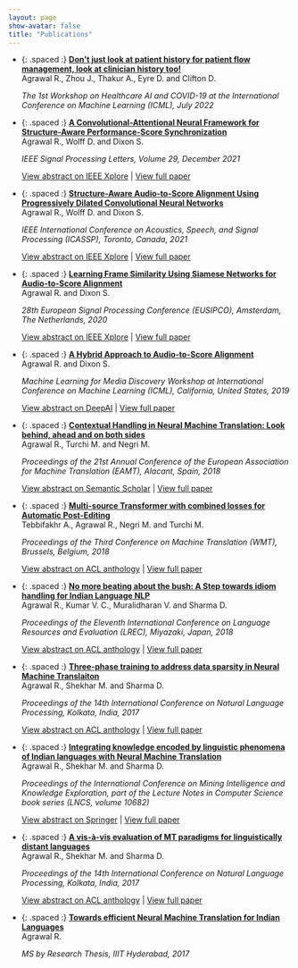 ```yaml
---
layout: page
show-avatar: false
title: "Publications"
---
```


* {: .spaced :} [**Don't just look at patient history for patient flow management, look at clinician history too!**](https://icml.cc/)  
  Agrawal R., Zhou J., Thakur A., Eyre D. and Clifton D.  
  
  *The 1st Workshop on Healthcare AI and COVID-19 at the International Conference on Machine Learning (ICML), July 2022*
  
* {: .spaced :} [**A Convolutional-Attentional Neural Framework for Structure-Aware Performance-Score Synchronization**](https://ieeexplore.ieee.org/abstract/document/9650716)  
  Agrawal R., Wolff D. and Dixon S.  
  
  *IEEE Signal Processing Letters, Volume 29, December 2021*
  
  [View abstract on IEEE Xplore](https://ieeexplore.ieee.org/abstract/document/9650716) | [View full paper](https://ieeexplore.ieee.org/abstract/document/9650716)  

  
* {: .spaced :} [**Structure-Aware Audio-to-Score Alignment Using Progressively Dilated Convolutional Neural Networks**](https://ieeexplore.ieee.org/document/9414049)  
  Agrawal R., Wolff D. and Dixon S.  
  
  *IEEE International Conference on Acoustics, Speech, and Signal Processing (ICASSP), Toronto, Canada, 2021*
  
  [View abstract on IEEE Xplore](https://ieeexplore.ieee.org/document/9414049) | [View full paper](https://www.eecs.qmul.ac.uk/~simond/pub/2021/AgrawalWolffDixon-ICASSP2021-preprint.pdf)  

* {: .spaced :} [**Learning Frame Similarity Using Siamese Networks for Audio-to-Score Alignment**](https://ieeexplore.ieee.org/abstract/document/9287625)  
  Agrawal R. and Dixon S.  

  *28th European Signal Processing Conference (EUSIPCO), Amsterdam, The Netherlands, 2020*  
  
  [View abstract on IEEE Xplore](https://ieeexplore.ieee.org/document/9287625) | [View full paper](https://arxiv.org/pdf/2011.07546.pdf)
  
* {: .spaced :} [**A Hybrid Approach to Audio-to-Score Alignment**](https://www.eecs.qmul.ac.uk/~simond/pub/2019/Agrawal-Dixon-ML4MD-2019.pdf)  
  Agrawal R. and Dixon S.
 
  *Machine Learning for Media Discovery Workshop at International Conference on Machine Learning (ICML), California, United States, 2019*  
  
  [View abstract on DeepAI](https://deepai.org/publication/a-hybrid-approach-to-audio-to-score-alignment) | [View full paper](http://eecs.qmul.ac.uk/~simond/pub/2019/Agrawal-Dixon-ML4MD-2019.pdf)

* {: .spaced :} [**Contextual Handling in Neural Machine Translation: Look behind, ahead and on both sides**](https://cris.fbk.eu/retrieve/handle/11582/314425/23380)     
  Agrawal R., Turchi M. and Negri M. 

  *Proceedings of the 21st Annual Conference of the European Association for Machine Translation (EAMT), Alacant, Spain, 2018*  
  
  [View abstract on Semantic Scholar](https://www.semanticscholar.org/paper/Contextual-Handling-in-Neural-Machine-Translation%3A-Agrawal-Turchi/6e25bf8558d4a43560ca038c4adc209e5f448ddc) | [View full paper](https://core.ac.uk/download/pdf/226080579.pdf)
  
* {: .spaced :} [**Multi-source Transformer with combined losses for Automatic Post-Editing**](https://www.aclweb.org/anthology/W18-6471.pdf)  
  Tebbifakhr A., Agrawal R., Negri M. and Turchi M.

  *Proceedings of the Third Conference on Machine Translation (WMT), Brussels, Belgium, 2018*  
  
  [View abstract on ACL anthology](https://aclanthology.org/W18-6471/) | [View full paper](https://aclanthology.org/W18-6471.pdf)
  
* {: .spaced :} [**No more beating about the bush: A Step towards idiom handling for Indian Language NLP**](https://www.aclweb.org/anthology/L18-1048.pdf)  
  Agrawal R., Kumar V. C., Muralidharan V. and Sharma D.

  *Proceedings of the Eleventh International Conference on Language Resources and Evaluation (LREC), Miyazaki, Japan, 2018*  
  
  [View abstract on ACL anthology](https://aclanthology.org/L18-1048) | [View full paper](https://aclanthology.org/L18-1048.pdf)


* {: .spaced :} [**Three-phase training to address data sparsity in Neural Machine Translaiton**](https://www.aclweb.org/anthology/W17-7503.pdf)  
  Agrawal R., Shekhar M. and Sharma D.

  *Proceedings of the 14th International Conference on Natural Language Processing, Kolkata, India, 2017*  
  
  [View abstract on ACL anthology](https://aclanthology.org/W17-7503) | [View full paper](https://aclanthology.org/W17-7503.pdf)


* {: .spaced :} [**Integrating knowledge encoded by linguistic phenomena of Indian languages with Neural Machine Translation**](https://link.springer.com/chapter/10.1007/978-3-319-71928-3_28)   
  Agrawal R., Shekhar M. and Sharma D.

  *Proceedings of the International Conference on Mining Intelligence and Knowledge Exploration, part of the Lecture Notes in Computer Science book series (LNCS, volume 10682)*  
  
  [View abstract on Springer](https://link.springer.com/chapter/10.1007/978-3-319-71928-3_28) | [View full paper](https://www.researchgate.net/publication/321327599_Integrating_Knowledge_Encoded_by_Linguistic_Phenomena_of_Indian_Languages_with_Neural_Machine_Translation)

* {: .spaced :} [**A vis-à-vis evaluation of MT paradigms for linguistically distant languages**](https://www.aclweb.org/anthology/W17-7505.pdf)  
  Agrawal R., Shekhar M. and Sharma D.

  *Proceedings of the 14th International Conference on Natural Language Processing, Kolkata, India, 2017*  
  
  [View abstract on ACL anthology](https://aclanthology.org/W17-7505) | [View full paper](https://aclanthology.org/W17-7505.pdf)


* {: .spaced :} [**Towards efficient Neural Machine Translation for Indian Languages**](https://web2py.iiit.ac.in/research_centres/publications/view_publication/mastersthesis/536)   [<i class="fas fa-file-pdf"></i>](http://web2py.iiit.ac.in/research_centres/publications/download/mastersthesis.pdf.9bb2bd10f741b83d.546f776172647320656666696369656e74204e657572616c204d616368696e65205472616e736c6174696f6e20666f7220496e6469616e204c616e6775616765732028527563686974204167726177616c2c204d532c20323031303032303133292e706466.pdf)  
  Agrawal R.

  *MS by Research Thesis, IIIT Hyderabad, 2017*
